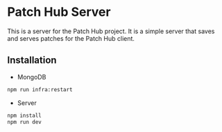 # Patch Hub Server

This is a server for the Patch Hub project. It is a simple server that saves and serves patches for the Patch Hub client.

## Installation

- MongoDB

```bash
npm run infra:restart
```

- Server

```bash
npm install
npm run dev
```
